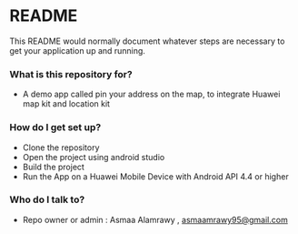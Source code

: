 # README #

This README would normally document whatever steps are necessary to get your application up and running.

### What is this repository for? ###

* A demo app called pin your address on the map, to integrate Huawei map kit and location kit

### How do I get set up? ###

* Clone the repository
* Open the project using android studio
* Build the project
* Run the App on a Huawei Mobile Device with Android API 4.4 or higher


### Who do I talk to? ###

* Repo owner or admin : Asmaa Alamrawy , asmaamrawy95@gmail.com
